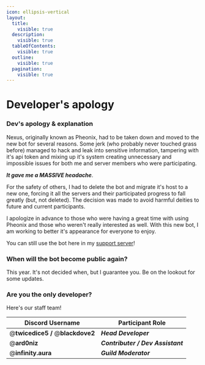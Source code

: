 ```yaml
---
icon: ellipsis-vertical
layout:
  title:
    visible: true
  description:
    visible: true
  tableOfContents:
    visible: true
  outline:
    visible: true
  pagination:
    visible: true
---
```


# Developer's apology

### Dev's apology & explanation

Nexus, originally known as Pheonix, had to be taken down and moved to the new bot for several reasons. Some jerk (who probably never touched grass before) managed to hack and leak into sensitive information, tampering with it's api token and mixing up it's system creating unnecessary and impossible issues for both me and server members who were participating.

_**It gave me a MASSIVE headache**_.

For the safety of others, I had to delete the bot and migrate it's host to a new one, forcing it all the servers and their participated progress to fall greatly (but, not deleted). The decision was made to avoid harmful deities to future and current participants.

I apologize in advance to those who were having a great time with using Pheonix and those who weren't really interested as well. With this new bot, I am working to better it's appearance for everyone to enjoy.

You can still use the bot here in my [support server](https://discord.gg/YBS5AygwYT)!

### When will the bot become public again?

This year. It's not decided when, but I guarantee you. Be on the lookout for some updates.

### Are you the only developer?

Here's our staff team!

| Discord Username                  | Participant Role                  |
| --------------------------------- | --------------------------------- |
| @**twicedice5 /** @**blackdove2** | _**Head Developer**_              |
| @**ard0niz**                      | _**Contributer / Dev Assistant**_ |
| @**infinity.aura**                | _**Guild Moderator**_             |
